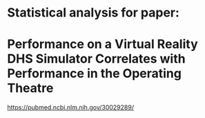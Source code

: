 # Statistical analysis for paper:

# Performance on a Virtual Reality DHS Simulator Correlates with Performance in the Operating Theatre

https://pubmed.ncbi.nlm.nih.gov/30029289/